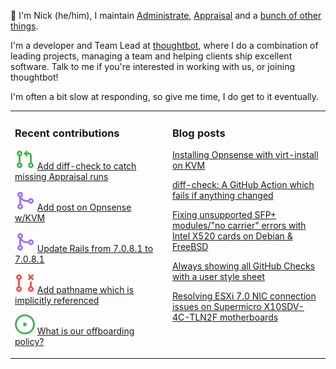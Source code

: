 👋 I'm Nick (he/him), I maintain [Administrate][1], [Appraisal][2] and a [bunch
of other things][3].

I'm a developer and Team Lead at [thoughtbot][4], where I do a combination of
leading projects, managing a team and helping clients ship excellent software.
Talk to me if you're interested in working with us, or joining thoughtbot!

I'm often a bit slow at responding, so give me time, I do get to it eventually.

<table><tr><td valign="top" width="50%">

### Recent contributions

<!-- contributions starts -->
![](icons/pull_request_open.svg) [Add diff-check to catch missing Appraisal runs](https://github.com/thoughtbot/administrate/pull/2609)

![](icons/pull_request_merged.svg) [Add post on Opnsense w/KVM](https://github.com/nickcharlton/site/pull/115)

![](icons/pull_request_merged.svg) [Update Rails from 7.0.8.1 to 7.0.8.1](https://github.com/thoughtbot/administrate/pull/2607)

![](icons/pull_request_closed.svg) [Add pathname which is implicitly referenced](https://github.com/thoughtbot/suspenders/pull/1134)

![](icons/issue_open.svg) [What is our offboarding policy?](https://github.com/thoughtbot/thoughtbot.social/issues/7)

<!-- contributions ends -->
</td><td valign="top" width="50%">

### Blog posts

<!-- blog starts -->
[Installing Opnsense with virt-install on KVM](https://nickcharlton.net/posts/installing-opnsense-virt-install-kvm-serial.html)

[diff-check: A GitHub Action which fails if anything changed](https://nickcharlton.net/posts/diff-check-github-action.html)

[Fixing unsupported SFP+ modules/"no carrier" errors with Intel X520 cards on Debian & FreeBSD](https://nickcharlton.net/posts/unsupported-sfp-modules-intel-x520-debian-freebsd.html)

[Always showing all GitHub Checks with a user style sheet](https://nickcharlton.net/posts/github-checks-stylesheet.html)

[Resolving ESXi 7.0 NIC connection issues on Supermicro X10SDV-4C-TLN2F motherboards](https://nickcharlton.net/posts/resolving-esxi-7-nic-connection-issues-on-supermicro-x10sdv-4c-tln2f-motherboards.html)

<!-- blog ends -->
</td></tr></table>

[1]: https://github.com/thoughtbot/administrate
[2]: https://github.com/thoughtbot/appraisal
[3]: https://github.com/nickcharlton?tab=repositories
[4]: https://thoughtbot.com
